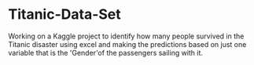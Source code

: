 # Titanic-Data-Set
Working on a Kaggle project to identify how many people survived in the Titanic disaster using excel and making the predictions based on just one variable that is the 'Gender'of the passengers sailing with it.
